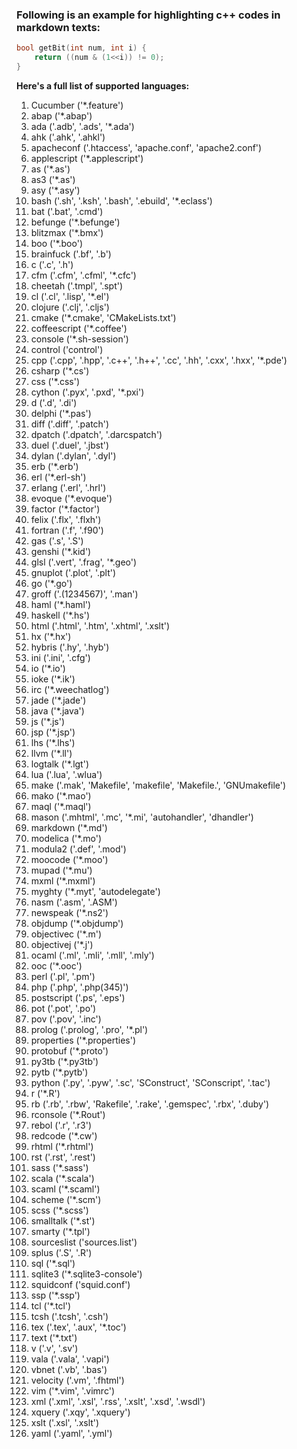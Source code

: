 ### Following is an example for highlighting c++ codes in markdown texts:
```cpp
bool getBit(int num, int i) {
    return ((num & (1<<i)) != 0);
}
```

**Here's a full list of supported languages:**
1. Cucumber ('*.feature')
1. abap ('*.abap')
1. ada ('.adb', '.ads', '*.ada')
1. ahk ('.ahk', '.ahkl')
1. apacheconf ('.htaccess', 'apache.conf', 'apache2.conf')
1. applescript ('*.applescript')
1. as ('*.as')
1. as3 ('*.as')
1. asy ('*.asy')
1. bash ('.sh', '.ksh', '.bash', '.ebuild', '*.eclass')
1. bat ('.bat', '.cmd')
1. befunge ('*.befunge')
1. blitzmax ('*.bmx')
1. boo ('*.boo')
1. brainfuck ('.bf', '.b')
1. c ('.c', '.h')
1. cfm ('.cfm', '.cfml', '*.cfc')
1. cheetah ('.tmpl', '.spt')
1. cl ('.cl', '.lisp', '*.el')
1. clojure ('.clj', '.cljs')
1. cmake ('*.cmake', 'CMakeLists.txt')
1. coffeescript ('*.coffee')
1. console ('*.sh-session')
1. control ('control')
1. cpp ('.cpp', '.hpp', '.c++', '.h++', '.cc', '.hh', '.cxx', '.hxx', '*.pde')
1. csharp ('*.cs')
1. css ('*.css')
1. cython ('.pyx', '.pxd', '*.pxi')
1. d ('.d', '.di')
1. delphi ('*.pas')
1. diff ('.diff', '.patch')
1. dpatch ('.dpatch', '.darcspatch')
1. duel ('.duel', '.jbst')
1. dylan ('.dylan', '.dyl')
1. erb ('*.erb')
1. erl ('*.erl-sh')
1. erlang ('.erl', '.hrl')
1. evoque ('*.evoque')
1. factor ('*.factor')
1. felix ('.flx', '.flxh')
1. fortran ('.f', '.f90')
1. gas ('.s', '.S')
1. genshi ('*.kid')
1. glsl ('.vert', '.frag', '*.geo')
1. gnuplot ('.plot', '.plt')
1. go ('*.go')
1. groff ('.(1234567)', '.man')
1. haml ('*.haml')
1. haskell ('*.hs')
1. html ('.html', '.htm', '.xhtml', '.xslt')
1. hx ('*.hx')
1. hybris ('.hy', '.hyb')
1. ini ('.ini', '.cfg')
1. io ('*.io')
1. ioke ('*.ik')
1. irc ('*.weechatlog')
1. jade ('*.jade')
1. java ('*.java')
1. js ('*.js')
1. jsp ('*.jsp')
1. lhs ('*.lhs')
1. llvm ('*.ll')
1. logtalk ('*.lgt')
1. lua ('.lua', '.wlua')
1. make ('.mak', 'Makefile', 'makefile', 'Makefile.', 'GNUmakefile')
1. mako ('*.mao')
1. maql ('*.maql')
1. mason ('.mhtml', '.mc', '*.mi', 'autohandler', 'dhandler')
1. markdown ('*.md')
1. modelica ('*.mo')
1. modula2 ('.def', '.mod')
1. moocode ('*.moo')
1. mupad ('*.mu')
1. mxml ('*.mxml')
1. myghty ('*.myt', 'autodelegate')
1. nasm ('.asm', '.ASM')
1. newspeak ('*.ns2')
1. objdump ('*.objdump')
1. objectivec ('*.m')
1. objectivej ('*.j')
1. ocaml ('.ml', '.mli', '.mll', '.mly')
1. ooc ('*.ooc')
1. perl ('.pl', '.pm')
1. php ('.php', '.php(345)')
1. postscript ('.ps', '.eps')
1. pot ('.pot', '.po')
1. pov ('.pov', '.inc')
1. prolog ('.prolog', '.pro', '*.pl')
1. properties ('*.properties')
1. protobuf ('*.proto')
1. py3tb ('*.py3tb')
1. pytb ('*.pytb')
1. python ('.py', '.pyw', '.sc', 'SConstruct', 'SConscript', '.tac')
1. r ('*.R')
1. rb ('.rb', '.rbw', 'Rakefile', '.rake', '.gemspec', '.rbx', '.duby')
1. rconsole ('*.Rout')
1. rebol ('.r', '.r3')
1. redcode ('*.cw')
1. rhtml ('*.rhtml')
1. rst ('.rst', '.rest')
1. sass ('*.sass')
1. scala ('*.scala')
1. scaml ('*.scaml')
1. scheme ('*.scm')
1. scss ('*.scss')
1. smalltalk ('*.st')
1. smarty ('*.tpl')
1. sourceslist ('sources.list')
1. splus ('.S', '.R')
1. sql ('*.sql')
1. sqlite3 ('*.sqlite3-console')
1. squidconf ('squid.conf')
1. ssp ('*.ssp')
1. tcl ('*.tcl')
1. tcsh ('.tcsh', '.csh')
1. tex ('.tex', '.aux', '*.toc')
1. text ('*.txt')
1. v ('.v', '.sv')
1. vala ('.vala', '.vapi')
1. vbnet ('.vb', '.bas')
1. velocity ('.vm', '.fhtml')
1. vim ('*.vim', '.vimrc')
1. xml ('.xml', '.xsl', '.rss', '.xslt', '.xsd', '.wsdl')
1. xquery ('.xqy', '.xquery')
1. xslt ('.xsl', '.xslt')
1. yaml ('.yaml', '.yml')